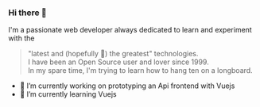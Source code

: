 ### Hi there 👋

I'm a passionate web developer always dedicated to learn and experiment with the 
> "latest and (hopefully :pray:) the greatest" technologies.<br />
I have been an Open Source user and lover since 1999.<br />
In my spare time, I'm trying to learn how to hang ten on a longboard.<br />

- 🔭 I’m currently working on prototyping an Api frontend with Vuejs
- 🌱 I’m currently learning Vuejs

<!--
**Fabio-Ottaviani-Dev/Fabio-Ottaviani-Dev** is a ✨ _special_ ✨ repository because its `README.md` (this file) appears on your GitHub profile.
Here are some ideas to get you started:
- 👯 I’m looking to collaborate on ...
- 🤔 I’m looking for help with ...
- 💬 Ask me about ...
- 📫 How to reach me: ...
- 😄 Pronouns: ...
- ⚡ Fun fact: ...
-->
